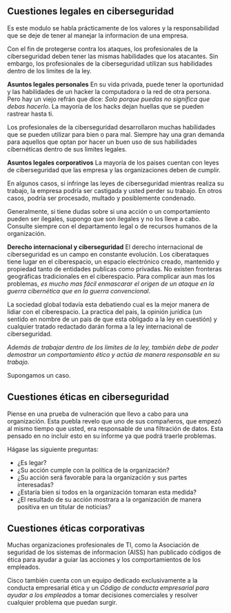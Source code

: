 
## Cuestiones legales en ciberseguridad
Es este modulo se habla prácticamente de los valores y la responsabilidad que se deje de tener al manejar la informacion de una empresa.

Con el fin de protegerse contra los ataques, los profesionales de la ciberseguridad deben tener las mismas habilidades que los atacantes. Sin embargo, los profesionales de la ciberseguridad utilizan sus habilidades dentro de los limites de la ley.

**Asuntos legales personales**
En su vida privada, puede tener la oportunidad y las habilidades de un hacker la computadora o la red de otra persona. Pero hay un viejo refrán que dice: *Solo porque puedas no significa que debas hacerlo*. La mayoría de los hacks dejan huellas que se pueden rastrear hasta ti.

Los profesionales de la ciberseguridad desarrollaron muchas habilidades que se pueden utilizar para bien o para mal. Siempre hay una gran demanda para aquellos que optan por hacer un buen uso de sus habilidades cibernéticas dentro de sus limites legales.

**Asuntos legales corporativos**
La mayoría de los paises cuentan con leyes de ciberseguridad que las empresa y las organizaciones deben de cumplir. 

En algunos casos, si infringe las leyes de ciberseguridad mientras realiza su trabajo, la empresa podría ser castigada y usted perder su trabajo. En otros casos, podría ser procesado, multado y posiblemente condenado.

Generalmente, si tiene dudas sobre si una acción o un comportamiento pueden ser ilegales, supongo que son ilegales y no los lleve a cabo. Consulte siempre con el departamento legal o de recursos humanos de la organización.


**Derecho internacional y ciberseguridad**
El derecho internacional de ciberseguridad es un campo en constante evolución. Los ciberataques tiene lugar en el ciberespacio, un espacio electrónico creado, mantenido y propiedad tanto de entidades publicas como privadas. No existen fronteras geográficas tradicionales en el ciberespacio. Para complicar aun mas los problemas, *es mucho mas fácil enmascarar el origen de un ataque en la guerra cibernética que en la guerra convencional*.

La sociedad global todavía esta debatiendo cual es la mejor manera de lidiar con el ciberespacio. La practica del pais, la opinión jurídica (un sentido en nombre de un pais de que esta obligado a la ley en cuestión) y cualquier tratado redactado darán forma a la ley internacional de ciberseguridad.

*Además de trabajar dentro de los limites de la ley, también debe de poder demostrar un comportamiento ético y actúa de manera responsable en su trabajo.*

Supongamos un caso.

## Cuestiones éticas en ciberseguridad
Piense en una prueba de vulneración que llevo a cabo para una organización. Esta puebla revelo que uno de sus compañeros, que empezó al mismo tiempo que usted, era responsable de una filtración de datos. Esta pensado en no incluir esto en su informe ya que podrá traerle problemas.

Hágase las siguiente preguntas:

- ¿Es legar?
- ¿Su acción cumple con la política de la organización?
- ¿Su acción será favorable para la organización y sus partes interesadas?
- ¿Estaría bien si todos en la organización tomaran esta medida?
- ¿El resultado de su acción mostrara a la organización de manera positiva en un titular de noticias?


## Cuestiones éticas corporativas
Muchas organizaciones profesionales de TI, como la Asociación de seguridad de los sistemas de informacion (AISS) han publicado códigos de ética para ayudar a guiar las acciones y los comportamientos de los empleados.

Cisco también cuenta con un equipo dedicado exclusivamente a la conducta empresarial ética y un  *Código de conducta empresarial para ayudar a los empleados* a tomar decisiones comerciales y resolver cualquier problema que puedan surgir.

